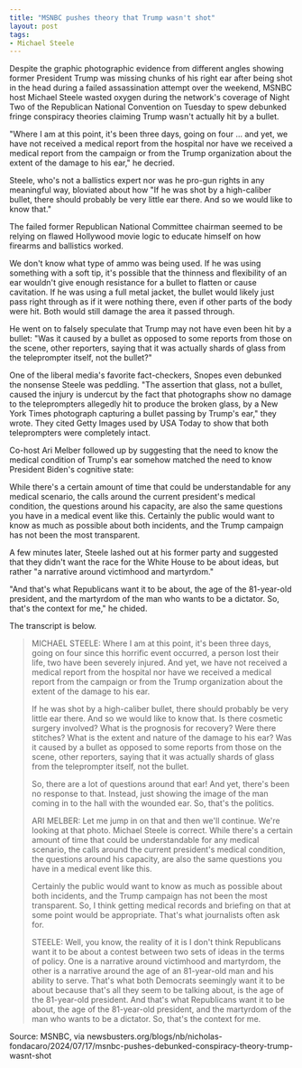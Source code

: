 ```yaml
---
title: "MSNBC pushes theory that Trump wasn't shot"
layout: post
tags:
- Michael Steele
---
```


Despite the graphic photographic evidence from different angles showing former President Trump was missing chunks of his right ear after being shot in the head during a failed assassination attempt over the weekend, MSNBC host Michael Steele wasted oxygen during the network's coverage of Night Two of the Republican National Convention on Tuesday to spew debunked fringe conspiracy theories claiming Trump wasn't actually hit by a bullet.

"Where I am at this point, it's been three days, going on four ... and yet, we have not received a medical report from the hospital nor have we received a medical report from the campaign or from the Trump organization about the extent of the damage to his ear," he decried.

Steele, who's not a ballistics expert nor was he pro-gun rights in any meaningful way, bloviated about how "If he was shot by a high-caliber bullet, there should probably be very little ear there. And so we would like to know that."

The failed former Republican National Committee chairman seemed to be relying on flawed Hollywood movie logic to educate himself on how firearms and ballistics worked.

We don't know what type of ammo was being used. If he was using something with a soft tip, it's possible that the thinness and flexibility of an ear wouldn't give enough resistance for a bullet to flatten or cause cavitation. If he was using a full metal jacket, the bullet would likely just pass right through as if it were nothing there, even if other parts of the body were hit. Both would still damage the area it passed through.

He went on to falsely speculate that Trump may not have even been hit by a bullet: "Was it caused by a bullet as opposed to some reports from those on the scene, other reporters, saying that it was actually shards of glass from the teleprompter itself, not the bullet?"

One of the liberal media's favorite fact-checkers, Snopes even debunked the nonsense Steele was peddling. "The assertion that glass, not a bullet, caused the injury is undercut by the fact that photographs show no damage to the teleprompters allegedly hit to produce the broken glass, by a New York Times photograph capturing a bullet passing by Trump's ear," they wrote. They cited Getty Images used by USA Today to show that both teleprompters were completely intact.

Co-host Ari Melber followed up by suggesting that the need to know the medical condition of Trump's ear somehow matched the need to know President Biden's cognitive state:

While there's a certain amount of time that could be understandable for any medical scenario, the calls around the current president's medical condition, the questions around his capacity, are also the same questions you have in a medical event like this. Certainly the public would want to know as much as possible about both incidents, and the Trump campaign has not been the most transparent.

A few minutes later, Steele lashed out at his former party and suggested that they didn't want the race for the White House to be about ideas, but rather "a narrative around victimhood and martyrdom."

"And that's what Republicans want it to be about, the age of the 81-year-old president, and the martyrdom of the man who wants to be a dictator. So, that's the context for me," he chided.

The transcript is below.

> MICHAEL STEELE: Where I am at this point, it's been three days, going on four since this horrific event occurred, a person lost their life, two have been severely injured. And yet, we have not received a medical report from the hospital nor have we received a medical report from the campaign or from the Trump organization about the extent of the damage to his ear.
>
> If he was shot by a high-caliber bullet, there should probably be very little ear there. And so we would like to know that. Is there cosmetic surgery involved? What is the prognosis for recovery? Were there stitches? What is the extent and nature of the damage to his ear? Was it caused by a bullet as opposed to some reports from those on the scene, other reporters, saying that it was actually shards of glass from the teleprompter itself, not the bullet.
>
> So, there are a lot of questions around that ear! And yet, there's been no response to that. Instead, just showing the image of the man coming in to the hall with the wounded ear. So, that's the politics.
>
> ARI MELBER: Let me jump in on that and then we'll continue. We're looking at that photo. Michael Steele is correct. While there's a certain amount of time that could be understandable for any medical scenario, the calls around the current president's medical condition, the questions around his capacity, are also the same questions you have in a medical event like this.
>
> Certainly the public would want to know as much as possible about both incidents, and the Trump campaign has not been the most transparent. So, I think getting medical records and briefing on that at some point would be appropriate. That's what journalists often ask for.
>
> STEELE: Well, you know, the reality of it is I don't think Republicans want it to be about a contest between two sets of ideas in the terms of policy. One is a narrative around victimhood and martyrdom, the other is a narrative around the age of an 81-year-old man and his ability to serve. That's what both Democrats seemingly want it to be about because that's all they seem to be talking about, is the age of the 81-year-old president. And that's what Republicans want it to be about, the age of the 81-year-old president, and the martyrdom of the man who wants to be a dictator. So, that's the context for me.

Source: MSNBC, via newsbusters.org/blogs/nb/nicholas-fondacaro/2024/07/17/msnbc-pushes-debunked-conspiracy-theory-trump-wasnt-shot
